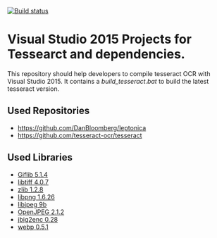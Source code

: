 [![Build status](https://ci.appveyor.com/api/projects/status/nli486fa8syrwb0g?svg=true)](https://ci.appveyor.com/project/peirick/vs2015-tesseract)

# Visual Studio 2015 Projects for Tessearct and dependencies.
This repository should help developers to compile tesseract OCR with Visual Studio 2015. It contains a *build_tesseract.bat* to build the latest tesseract version.

## Used Repositories
* https://github.com/DanBloomberg/leptonica
* https://github.com/tesseract-ocr/tesseract

## Used Libraries
* [Giflib 5.1.4](http://giflib.sourceforge.net/)
* [libtiff 4.0.7](http://simplesystems.org/libtiff/)
* [zlib 1.2.8](http://www.zlib.net/)
* [libpng 1.6.26]( http://www.libpng.org/pub/png/libpng.html)
* [libjpeg 9b](http://ijg.org/)
* [OpenJPEG 2.1.2](http://www.openjpeg.org/)
* [jbig2enc 0.28](https://github.com/agl/jbig2enc)
* [webp 0.5.1](https://chromium.googlesource.com/webm/libwebp)
